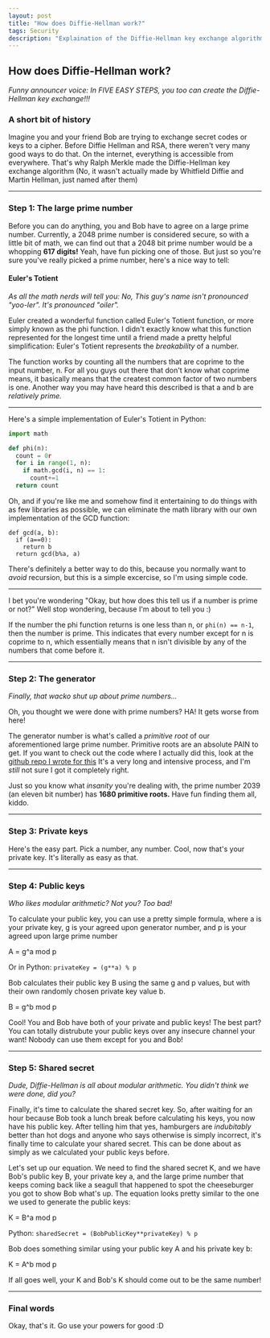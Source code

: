 ```yaml
---
layout: post
title: "How does Diffie-Hellman work?"
tags: Security
description: "Explaination of the Diffie-Hellman key exchange algorithm"
---
```

## How does Diffie-Hellman work?

*Funny announcer voice: In FIVE EASY STEPS, you too can create the Diffie-Hellman key exchange!!!*

### A short bit of history
Imagine you and your friend Bob are trying to exchange secret codes or keys to a cipher. Before Diffie Hellman and RSA, there weren't very many good ways to do that. On the internet, everything is accessible from everywhere. That's why Ralph Merkle made the Diffie-Hellman key exchange algorithm (No, it wasn't actually made by Whitfield Diffie and Martin Hellman, just named after them)

___

### Step 1: The large prime number
Before you can do anything, you and Bob have to agree on a large prime number. Currently, a 2048 prime number is considered secure, so with a little bit of math, we can find out that a 2048 bit prime number would be a whopping **617 digits!** Yeah, have fun picking one of those. But just so you're sure you've really picked a prime number, here's a nice way to tell:

#### Euler's Totient
*As all the math nerds will tell you: No, This guy's name isn't pronounced "yoo-ler". It's pronounced "oiler".*

Euler created a wonderful function called Euler's Totient function, or more simply known as the phi function. I didn't exactly know what this function represented for the longest time until a friend made a pretty helpful simplification: Euler's Totient represents the *breakability* of a number. 

The function works by counting all the numbers that are coprime to the input number, n. For all you guys out there that don't know what coprime means, it basically means that the createst common factor of two numbers is one. Another way you may have heard this described is that a and b are *relatively prime.*

___

Here's a simple implementation of Euler's Totient in Python:

``` python
import math

def phi(n):
  count = 0r 
  for i in range(1, n):
    if math.gcd(i, n) == 1:
      count+=1
  return count
```
Oh, and if you're like me and somehow find it entertaining to do things with as few libraries as possible, we can eliminate the math library with our own implementation of the GCD function:
```
def gcd(a, b):
  if (a==0):
    return b
  return gcd(b%a, a)
```
There's definitely a better way to do this, because you normally want to *avoid* recursion, but this is a simple excercise, so I'm using simple code.

___

I bet you're wondering "Okay, but how does this tell us if a number is prime or not?" Well stop wondering, because I'm about to tell you :)

If the number the phi function returns is one less than n, or ```phi(n) == n-1```, then the number is prime. This indicates that every number except for n is coprime to n, which essentially means that n 
isn't divisible by any of the numbers that come before it.

___

### Step 2: The generator
*Finally, that wacko shut up about prime numbers...*

Oh, you thought we were done with prime numbers? HA! It gets worse from here!

The generator number is what's called a *primitive root* of our aforementioned large prime number. Primitive roots are an absolute PAIN to get. If you want to check out the code where I actually did this, look at the [github repo I wrote for this](https://github.com/Blooper7/Diffie-Hellman) It's a very long and intensive process, and I'm *still* not sure I got it completely right.

Just so you know what *insanity* you're dealing with, the prime number 2039 (an eleven bit number) has **1680 primitive roots.** Have fun finding them all, kiddo.

___

### Step 3: Private keys
Here's the easy part. Pick a number, any number. Cool, now that's your private key. It's literally as easy as that.

___

### Step 4: Public keys
*Who likes modular arithmetic? Not you? Too bad!*

To calculate your public key, you can use a pretty simple formula, where a is your private key, g is your agreed upon generator number, and p is your agreed upon large prime number

A = g^a mod p

Or in Python:  `privateKey = (g**a) % p`

Bob calculates their public key B using the same g and p values, but with their own randomly chosen private key value b.

B = g^b mod p

Cool! You and Bob have both of your private and public keys! The best part? You can totally distrubute your public keys over any insecure channel your want! Nobody can use them except for you and Bob!

___

### Step 5: Shared secret
*Dude, Diffie-Hellman is all about modular arithmetic. You didn't think we were done, did you?*

Finally, it's time to calculate the shared secret key. So, after waiting for an hour because Bob took a lunch break before calculating his keys, you now have his public key. After telling him that yes, hamburgers are *indubitably* better than hot dogs and anyone who says otherwise is simply incorrect, it's finally time to calculate your shared secret. This can be done about as simply as we calculated your public keys before.

Let's set up our equation. We need to find the shared secret K, and we have Bob's public key B, your private key a, and the large prime number that keeps coming back like a seagull that happened to spot the cheeseburger you got to show Bob what's up. The equation looks pretty similar to the one we used to generate the public keys:

K = B^a mod p

Python: ```sharedSecret = (BobPublicKey**privateKey) % p```

Bob does something similar using your public key A and his private key b:

K = A^b mod p

If all goes well, your K and Bob's K should come out to be the same number!

___

### Final words
Okay, that's it. Go use your powers for good :D
